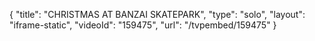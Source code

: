 {
    "title": "CHRISTMAS AT BANZAI SKATEPARK",
    "type": "solo",
    "layout": "iframe-static",
    "videoId": "159475",
    "url": "\/tvpembed\/159475"
}